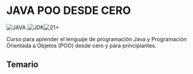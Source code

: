 # JAVA POO DESDE CERO

![JAVA](https://img.shields.io/badge/JAVA-FF6B35?style=flat-square)
![JDK](https://img.shields.io/badge/JDK-2D2D2D?style=flat-square)![21+](https://img.shields.io/badge/21+-D73A49?style=flat-square)

Curso para aprender el lenguaje de programación Java y Programación Orientada a Objetos (POO) desde cero y para principiantes.

## Temario
